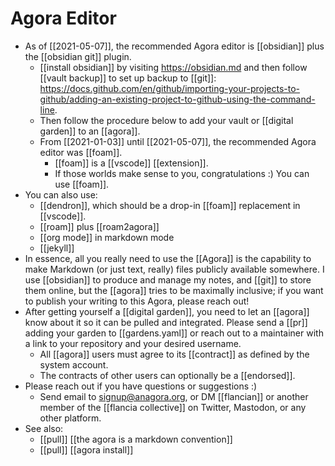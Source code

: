 # Agora Editor

- As of [[2021-05-07]], the recommended Agora editor is [[obsidian]] plus the  [[obsidian git]] plugin. 
	- [[install obsidian]] by visiting https://obsidian.md and then follow [[vault backup]] to set up backup to [[git]]: https://docs.github.com/en/github/importing-your-projects-to-github/adding-an-existing-project-to-github-using-the-command-line.
	- Then follow the procedure below to add your vault or [[digital garden]] to an [[agora]].
  - From [[2021-01-03]] until [[2021-05-07]], the recommended Agora editor was [[foam]].
	  - [[foam]] is a [[vscode]] [[extension]].
	  - If those worlds make sense to you, congratulations :) You can use [[foam]].
- You can also use:
  - [[dendron]], which should be a drop-in [[foam]] replacement in [[vscode]].
  - [[roam]] plus [[roam2agora]]
  - [[org mode]] in markdown mode
  - [[jekyll]]
- In essence, all you really need to use the [[Agora]] is the capability to make Markdown (or just text, really) files publicly available somewhere. I use [[obsidian]] to produce and manage my notes, and [[git]] to store them online, but the [[agora]] tries to be maximally inclusive; if you want to publish your writing to this Agora, please reach out!
- After getting yourself a [[digital garden]], you need to let an [[agora]] know about it so it can be pulled and integrated. Please send a [[pr]] adding your garden to [[gardens.yaml]] or reach out to a maintainer with a link to your repository and your desired username.
	- All [[agora]] users must agree to its [[contract]] as defined by the system account.
	- The contracts of other users can optionally be a [[endorsed]].
- Please reach out if you have questions or suggestions :) 
	- Send email to signup@anagora.org, or DM [[flancian]] or another member of the [[flancia collective]] on Twitter, Mastodon, or any other platform.
- See also:
  - [[pull]] [[the agora is a markdown convention]]
  - [[pull]] [[agora install]]
